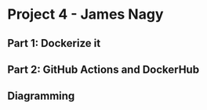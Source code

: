 # Project 4 - James Nagy

## Part 1: Dockerize it

## Part 2: GitHub Actions and DockerHub

## Diagramming
